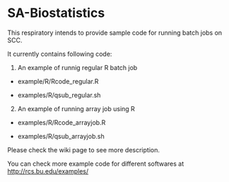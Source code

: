 # SA-Biostatistics

This respiratory intends to provide sample code for running batch jobs on SCC.

It currently contains following code:

1) An example of runnig regular R batch job

- example/R/Rcode_regular.R

- examples/R/qsub_regular.sh

2) An example of running array job using R

- examples/R/Rcode_arrayjob.R

- examples/R/qsub_arrayjob.sh

Please check the wiki page to see more description.


You can check more example code for different softwares at http://rcs.bu.edu/examples/
